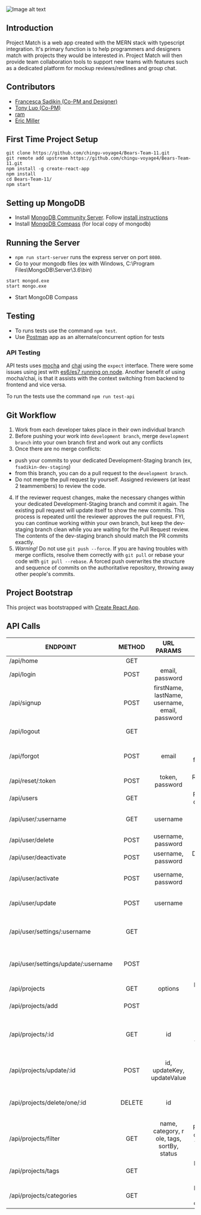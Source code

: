 ![Image alt text](https://i.imgur.com/qD4SvyR.png "Main Page")

## Introduction
Project Match is a web app created with the MERN stack with typescript integration. It's primary function is to help programmers and designers match with projects they would be interested in. Project Match will then provide team collaboration tools to support new teams with features such as a dedicated platform for mockup reviews/redlines and group chat.

## Contributors
* [Francesca Sadikin (Co-PM and Designer)](https://github.com/serpient)
* [Tony Luo (Co-PM)](https://github.com/luoto)
* [ram](https://github.com/ilvcs)
* [Eric Miller](https://github.com/ericmiller777)

## First Time Project Setup
```
git clone https://github.com/chingu-voyage4/Bears-Team-11.git
git remote add upstream https://github.com/chingu-voyage4/Bears-Team-11.git
npm install -g create-react-app
npm install
cd Bears-Team-11/
npm start
```
## Setting up MongoDB 
- Install [MongoDB Community Server](https://www.mongodb.com/download-center?jmp=tutorials#community). Follow [install instructions](https://docs.mongodb.com/manual/tutorial/install-mongodb-on-windows/)
- Install [MongoDB Compass](https://www.mongodb.com/download-center?filter=enterprise#compass) (for local copy of mongodb)
## Running the Server 
- `npm run start-server` runs the express server on port `8080`.
- Go to your mongodb files (ex with Windows, C:\Program Files\MongoDB\Server\3.6\bin)
```
start mongod.exe
start mongo.exe
```
- Start MongoDB Compass

## Testing
- To runs tests use the command `npm test`.
- Use [Postman](https://www.getpostman.com/) app as an alternate/concurrent option for tests


### API Testing
API tests uses [mocha](https://mochajs.org/) and [chai](http://www.chaijs.com/) using the `expect` interface. There were some issues using jest with [es6/es7 running on node](https://github.com/facebook/jest/issues/4248). Another benefit of using mocha/chai, is that it assists with the context switching from backend to frontend and vice versa.

To run the tests use the command `npm run test-api`

## Git Workflow
1. Work from each developer takes place in their own individual branch
2. Before pushing your work into `development branch`, merge `development branch` into your own branch first and work out any conflicts
3. Once there are no merge conflicts:
- push your commits to your dedicated Development-Staging branch (ex, `fsadikin-dev-staging`)
- from this branch, you can do a pull request to the `development branch`. 
- Do not merge the pull request by yourself. Assigned reviewers (at least 2 teammembers) to review the code.
4. If the reviewer request changes, make the necessary changes within your dedicated Development-Staging branch and commit it again. The existing pull request will update itself to show the new commits. This process is repeated until the reviewer approves the pull request. FYI, you can continue working within your own branch, but keep the dev-staging branch clean while you are waiting for the Pull Request review. The contents of the dev-staging branch should match the PR commits exactly. 
5. *Warning!* Do not use `git push --force`. If you are having troubles with merge conflicts, resolve them correctly with `git pull` or rebase your code with `git pull --rebase`. A forced push overwrites the structure and sequence of commits on the authoritative repository, throwing away other people's commits.

## Project Bootstrap
This project was bootstrapped with [Create React App](https://github.com/facebookincubator/create-react-app).

## API Calls

| ENDPOINT                       | METHOD    | URL PARAMS      | PURPOSE       |
| ------------------------------ |:---------:|:---------------:|:-------------:|
| /api/home                      | GET       |                 |               |
| /api/login                     | POST      | email, password | Signs in user |
| /api/signup                    | POST      | firstName, lastName, username, email, password | Adds new user |
| /api/logout                    | GET       |                 | Signs out user |
| /api/forgot                    | POST      | email           | Sends an email you forget your password |
| /api/reset/:token              | POST      | token, password | Resets your password |
| /api/users                     | GET       |                 | Returns list of all users |
| /api/user/:username            | GET       | username        | Returns individual user data |
| /api/user/delete               | POST      | username, password | Deletes user |
| /api/user/deactivate           | POST      | username, password | Deactivates user |
| /api/user/activate             | POST      | username, password | Re-activates user |
| /api/user/update               | POST      | username        | Updates individual user data |
| /api/user/settings/:username   | GET       |                 | Return individual user settings |
| /api/user/settings/update/:username | POST |                 | Edit individual user settings |
| /api/projects                  | GET       | options         | Returns all projects |
| /api/projects/add              | POST      |                 | Adds new project |
| /api/projects/:id              | GET       | id              | Returns individual project filtered by id |
| /api/projects/update/:id       | POST      | id, updateKey, updateValue | Updates single project by id |
| /api/projects/delete/one/:id   | DELETE    | id              | Deletes single project by id |
| /api/projects/filter           | GET       | name, category, r ole, tags, sortBy, status | Returns list of projects filtered by params |
| /api/projects/tags             | GET       |                 | Returns all available tags |
| /api/projects/categories       | GET       |                 | Returns all available categories |

